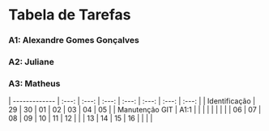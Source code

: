 # Tabela de Tarefas

### A1: Alexandre Gomes Gonçalves
### A2: Juliane
### A3: Matheus


| -------------  | :---: | :---: | :---: | :---: | :---: | :---: | :---: |
| Identificação  | 29    | 30    | 01    | 02    | 03    | 04    | 05    |
| Manutenção GIT | A1:1 | | | | | | |
|               | 06    | 07 | 08 | 09 | 10 | 11 | 12 |
|               | 13    | 14 | 15 | 16 |    |    |    |
